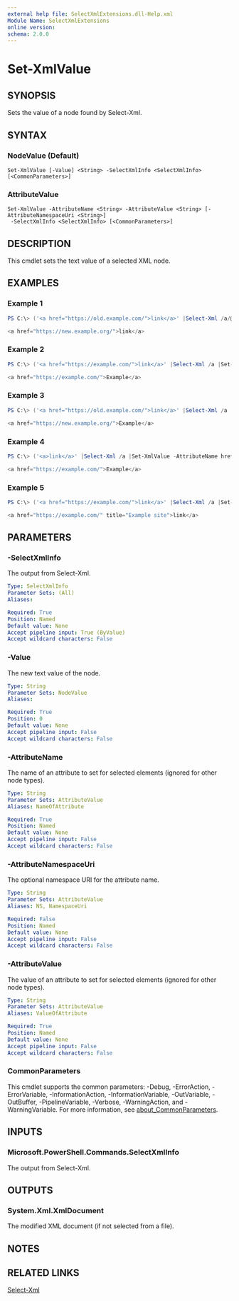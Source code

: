 ```yaml
---
external help file: SelectXmlExtensions.dll-Help.xml
Module Name: SelectXmlExtensions
online version:
schema: 2.0.0
---
```


# Set-XmlValue

## SYNOPSIS
Sets the value of a node found by Select-Xml.

## SYNTAX

### NodeValue (Default)
```
Set-XmlValue [-Value] <String> -SelectXmlInfo <SelectXmlInfo> [<CommonParameters>]
```

### AttributeValue
```
Set-XmlValue -AttributeName <String> -AttributeValue <String> [-AttributeNamespaceUri <String>]
 -SelectXmlInfo <SelectXmlInfo> [<CommonParameters>]
```

## DESCRIPTION
This cmdlet sets the text value of a selected XML node.

## EXAMPLES

### Example 1
```powershell
PS C:\> ('<a href="https://old.example.com/">link</a>' |Select-Xml /a/@href |Set-XmlValue https://new.example.org/).OuterXml

<a href="https://new.example.org/">link</a>
```

### Example 2
```powershell
PS C:\> ('<a href="https://example.com/">link</a>' |Select-Xml /a |Set-XmlValue Example).OuterXml

<a href="https://example.com/">Example</a>
```

### Example 3
```powershell
PS C:\> ('<a href="https://old.example.com/">link</a>' |Select-Xml /a |Set-XmlValue -AttributeName href -AttributeValue https://new.example.org/).OuterXml

<a href="https://new.example.org/">Example</a>
```

### Example 4
```powershell
PS C:\> ('<a>link</a>' |Select-Xml /a |Set-XmlValue -AttributeName href -AttributeValue https://example.com/).OuterXml

<a href="https://example.com/">Example</a>
```

### Example 5
```powershell
PS C:\> ('<a href="https://example.com/">link</a>' |Select-Xml /a |Set-XmlValue -AttributeName title -AttributeValue 'Example site').OuterXml

<a href="https://example.com/" title="Example site">link</a>
```

## PARAMETERS

### -SelectXmlInfo

The output from Select-Xml.

```yaml
Type: SelectXmlInfo
Parameter Sets: (All)
Aliases:

Required: True
Position: Named
Default value: None
Accept pipeline input: True (ByValue)
Accept wildcard characters: False
```

### -Value

The new text value of the node.

```yaml
Type: String
Parameter Sets: NodeValue
Aliases:

Required: True
Position: 0
Default value: None
Accept pipeline input: False
Accept wildcard characters: False
```

### -AttributeName

The name of an attribute to set for selected elements (ignored for other node types).

```yaml
Type: String
Parameter Sets: AttributeValue
Aliases: NameOfAttribute

Required: True
Position: Named
Default value: None
Accept pipeline input: False
Accept wildcard characters: False
```

### -AttributeNamespaceUri

The optional namespace URI for the attribute name.

```yaml
Type: String
Parameter Sets: AttributeValue
Aliases: NS, NamespaceUri

Required: False
Position: Named
Default value: None
Accept pipeline input: False
Accept wildcard characters: False
```

### -AttributeValue

The value of an attribute to set for selected elements (ignored for other node types).

```yaml
Type: String
Parameter Sets: AttributeValue
Aliases: ValueOfAttribute

Required: True
Position: Named
Default value: None
Accept pipeline input: False
Accept wildcard characters: False
```

### CommonParameters
This cmdlet supports the common parameters: -Debug, -ErrorAction, -ErrorVariable, -InformationAction, -InformationVariable, -OutVariable, -OutBuffer, -PipelineVariable, -Verbose, -WarningAction, and -WarningVariable. For more information, see [about_CommonParameters](http://go.microsoft.com/fwlink/?LinkID=113216).

## INPUTS

### Microsoft.PowerShell.Commands.SelectXmlInfo

The output from Select-Xml.

## OUTPUTS

### System.Xml.XmlDocument

The modified XML document (if not selected from a file).

## NOTES

## RELATED LINKS

[Select-Xml]()
